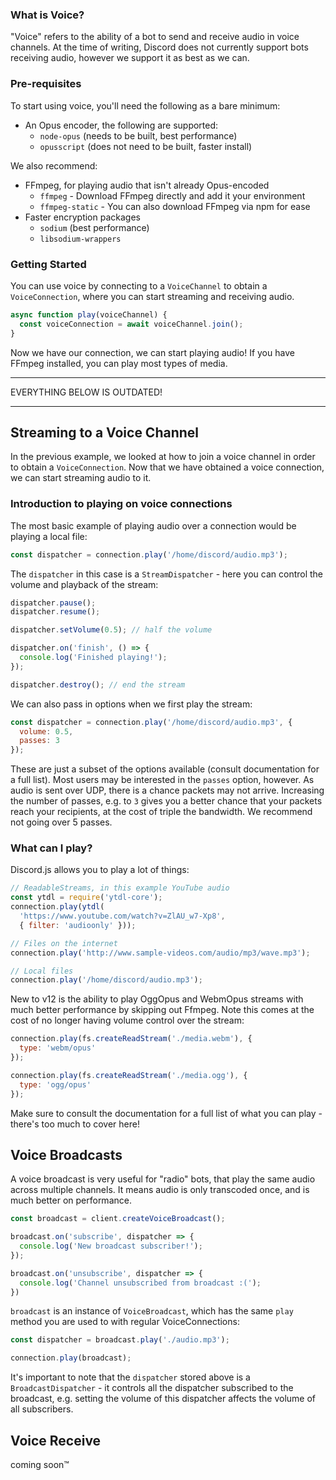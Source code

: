 ### What is Voice?

"Voice" refers to the ability of a bot to send and receive audio in voice channels. At the time of writing, Discord does not currently support bots receiving audio, however we support it as best as we can.

### Pre-requisites

To start using voice, you'll need the following as a bare minimum:

* An Opus encoder, the following are supported:
  * `node-opus` (needs to be built, best performance)
  * `opusscript` (does not need to be built, faster install)

We also recommend:

* FFmpeg, for playing audio that isn't already Opus-encoded
  * `ffmpeg` - Download FFmpeg directly and add it your environment
  * `ffmpeg-static` - You can also download FFmpeg via npm for ease
* Faster encryption packages
  * `sodium` (best performance)
  * `libsodium-wrappers`

### Getting Started

You can use voice by connecting to a `VoiceChannel` to obtain a `VoiceConnection`, where you can start streaming and receiving audio.

```js
async function play(voiceChannel) {
  const voiceConnection = await voiceChannel.join();
}
```

Now we have our connection, we can start playing audio! If you have FFmpeg installed, you can play most types of media.

---

EVERYTHING BELOW IS OUTDATED!

---

## Streaming to a Voice Channel
In the previous example, we looked at how to join a voice channel in order to obtain a `VoiceConnection`. Now that we
have obtained a voice connection, we can start streaming audio to it.

### Introduction to playing on voice connections
The most basic example of playing audio over a connection would be playing a local file:

```js
const dispatcher = connection.play('/home/discord/audio.mp3');
```

The `dispatcher` in this case is a `StreamDispatcher` - here you can control the volume and playback of the stream:

```js
dispatcher.pause();
dispatcher.resume();

dispatcher.setVolume(0.5); // half the volume

dispatcher.on('finish', () => {
  console.log('Finished playing!');
});

dispatcher.destroy(); // end the stream
```

We can also pass in options when we first play the stream:

```js
const dispatcher = connection.play('/home/discord/audio.mp3', {
  volume: 0.5,
  passes: 3
});
```

These are just a subset of the options available (consult documentation for a full list). Most users may be interested in the `passes` option, however. As audio is sent over UDP, there is a chance packets may not arrive. Increasing the number of passes, e.g. to `3` gives you a better chance that your packets reach your recipients, at the cost of triple the bandwidth. We recommend not going over 5 passes.

### What can I play?

Discord.js allows you to play a lot of things:

```js
// ReadableStreams, in this example YouTube audio
const ytdl = require('ytdl-core');
connection.play(ytdl(
  'https://www.youtube.com/watch?v=ZlAU_w7-Xp8',
  { filter: 'audioonly' }));

// Files on the internet
connection.play('http://www.sample-videos.com/audio/mp3/wave.mp3');

// Local files
connection.play('/home/discord/audio.mp3');
```

New to v12 is the ability to play OggOpus and WebmOpus streams with much better performance by skipping out Ffmpeg. Note this comes at the cost of no longer having volume control over the stream:

```js
connection.play(fs.createReadStream('./media.webm'), {
  type: 'webm/opus'
});

connection.play(fs.createReadStream('./media.ogg'), {
  type: 'ogg/opus'
});
```

Make sure to consult the documentation for a full list of what you can play - there's too much to cover here!

## Voice Broadcasts

A voice broadcast is very useful for "radio" bots, that play the same audio across multiple channels. It means audio is only transcoded once, and is much better on performance.

```js
const broadcast = client.createVoiceBroadcast();

broadcast.on('subscribe', dispatcher => {
  console.log('New broadcast subscriber!');
});

broadcast.on('unsubscribe', dispatcher => {
  console.log('Channel unsubscribed from broadcast :(');
})
```

`broadcast` is an instance of `VoiceBroadcast`, which has the same `play` method you are used to with regular VoiceConnections:

```js
const dispatcher = broadcast.play('./audio.mp3');

connection.play(broadcast);
```

It's important to note that the `dispatcher` stored above is a `BroadcastDispatcher` - it controls all the dispatcher subscribed to the broadcast, e.g. setting the volume of this dispatcher affects the volume of all subscribers.

## Voice Receive
coming soon&trade;
